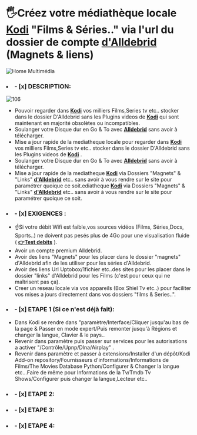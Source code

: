 # 🖐️Créez votre médiathèque locale **[Kodi](https://kodi.tv/download/)** "Films & Séries.." via l'url du dossier de compte **[d'Alldebrid](https://alldebrid.fr/)** (Magnets & liens)

![Home Multimédia](https://github.com/victore447/LiensEtMagnetsAlldebridEnMultimedia/assets/48101775/d5bd6362-c8f8-4111-b89e-152aff972fc5)

### <li>- [x] DESCRIPTION: </li>
![106](https://github.com/victore447/LiensEtMagnetsAlldebridEnMultimedia/assets/48101775/acff4463-714a-49de-95a1-a6daea8afae1)

-  Pouvoir regarder dans **[Kodi](https://kodi.tv/download/)** vos milliers Films,Series tv etc.. stocker dans le dossier D'Alldebrid sans les Plugins videos de **[Kodi](https://kodi.tv/download/)** qui sont maintenant en majorité obsolètes ou incompatibles.
-  Soulanger votre Disque dur en Go & To avec **[Alldebrid](https://alldebrid.fr/)** sans avoir à télécharger.
-  Mise a jour rapide de la mediatheque locale pour regarder dans **[Kodi](https://kodi.tv/download/)** vos milliers Films,Series tv etc.. stocker dans le dossier D'Alldebrid sans les Plugins videos de **[Kodi](https://kodi.tv/download/)** .
-  Soulanger votre Disque dur en Go & To avec **[Alldebrid](https://alldebrid.fr/)** sans avoir à télécharger.
-  Mise a jour rapide de la mediatheque  **[Kodi](https://kodi.tv/download/)** via Dossiers "Magnets" & "Links" **[d'Alldebrid](https://alldebrid.fr/)** etc.. sans avoir à vous rendre sur le site pour paramétrer quoique ce soit.ediatheque  **[Kodi](https://kodi.tv/download/)** via Dossiers "Magnets" & "Links" **[d'Alldebrid](https://alldebrid.fr/)** etc.. sans avoir à vous rendre sur le site pour paramétrer quoique ce soit.

### <li>- [x] EXIGENCES : </li> 
- ☝️Si votre débit Wifi est faible,vos sources vidéos (Films, Séries,Docs, Sports..) ne doivent pas pesés plus de 4Go pour une visualisation fluide ( **[👉Test debits](https://www.google.com/search?q=test+debit&client=opera&hs=NvI&sca_esv=557735838&sxsrf=AB5stBjaxgie-0j9qaBefcf4149h-2-DVQ%3A1692264558761&ei=bujdZM-KLsOXhbIPhK-p8Ao&ved=0ahUKEwjP-Y_fsOOAAxXDS0EAHYRXCq4Q4dUDCA4&uact=5&oq=test+debit&gs_lp=Egxnd3Mtd2l6LXNlcnAiCnRlc3QgZGViaXQyChAAGEcY1gQYsAMyChAAGEcY1gQYsAMyChAAGEcY1gQYsAMyChAAGEcY1gQYsAMyChAAGEcY1gQYsAMyChAAGEcY1gQYsAMyChAAGEcY1gQYsAMyChAAGEcY1gQYsAMyChAAGIoFGLADGEMyChAAGIoFGLADGEMyChAAGIoFGLADGEMyChAAGIoFGLADGEMyFhAuGIoFGMcBGNEDGMgDGLADGEPYAQEyFhAuGIoFGMcBGNEDGMgDGLADGEPYAQEyFhAuGIoFGMcBGNEDGMgDGLADGEPYAQEyFhAuGIoFGMcBGNEDGMgDGLADGEPYAQEyFhAuGIoFGMcBGNEDGMgDGLADGEPYAQFI9ghQAFgAcAF4AZABAJgBAKABAKoBALgBA8gBAOIDBBgAIEGIBgGQBhG6BgYIARABGAg&sclient=gws-wiz-serp)** ).
- Avoir un compte premium Alldebrid.
- Avoir des liens "Magnets"  pour les placer dans le dossier "magnets" d'Alldebrid  afin de les utiliser pour les séries d'Alldebrid.
- Avoir des liens Url Uptobox/1fichier etc..des sites pour les placer dans le dossier "links" d'Alldebrid pour les Films (c'est pour ceux qui ne maîtrisent pas ça).
- Creer un reseau locale via vos appareils (Box Shiel Tv etc..) pour faciliter vos mises a jours directement dans vos dossiers "films & Series..".

### <li>- [x] ETAPE 1 (Si ce n'est déjà fait): </li> 
- Dans Kodi se rendre dans "paramètre/Interface/Cliquer jusqu'au bas de la page & Passer en mode expert/Puis remonter jusqu'à Régions et changer la langue, Clavier & le pays..
- Revenir dans paramètre puis passer sur services pour les autorisations a activer "/Contrôle/Upnp/Dlna/Airplay" .
- Revenir dans paramètre et passer à extensions/Installer d'un dépôt/Kodi Add-on repository/Fournisseurs d'informations/Informations de Films/The Movies Database Python/Configurer & Changer la langue etc...Faire de même pour Informations de la Tv/Tmdb Tv Shows/Configurer puis changer la langue,Lecteur etc..



### <li>- [x] ETAPE 2: </li>



### <li>- [x] ETAPE 3: </li>



### <li>- [x] ETAPE 4: </li>

